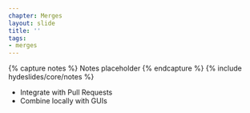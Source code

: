 ```yaml
---
chapter: Merges
layout: slide
title: ''
tags:
- merges
---
```


{% capture notes %}
Notes placeholder
{% endcapture %}
{% include hydeslides/core/notes %}

* Integrate with Pull Requests
* Combine locally with GUIs
